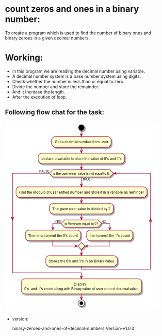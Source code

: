 
# count zeros and ones in a binary number:
To create a program which is used to find the number of binary ones and binary zeroes in a given decimal numbers.
# Working:
- In this program,we are reading the decimal number using  variable.
- A decimal number system is a base number system using digits.
- Check whether the number is less than or equal to zero.
- Divide the number and store the remainder.
- And it Increase the length.
- After the execution of loop.
## Following flow chat for the task:
 ![ones-and-zeros-in-a-given-decimal-number](assets/ones-and-zeros-in-a-given-decimal-number.plantuml.png)
 - version:

    binary-zeroes-and-ones-of-decimal-numbers Version-v1.0.0
